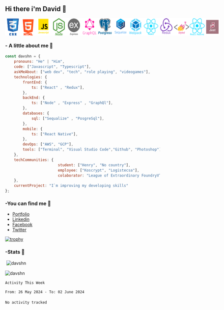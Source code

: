 ## Hi there i'm David 👋
<div style="display:flex;">
<img src="./loc/css.png" alt="drawing" style="width:50px;"/>
<img src="./loc/html5.png" alt="drawing" style="width:50px;"/>
<img src="./loc/javascript.png" alt="drawing" style="width:50px;"/>
<img src="./loc/Node.png" alt="drawing" style="width:50px;"/>
<img src="./loc/express.png" alt="drawing" style="width:50px;"/>
<img src="./loc/Graph.png" alt="drawing" style="width:50px;"/>
<img src="./loc/Postgress.png" alt="drawing" style="width:50px;"/>
<img src="./loc/sequelize.png" alt="drawing" style="width:50px;"/>
<img src="./loc/webpack.png" alt="drawing" style="width:50px;"/>
<img src="./loc/react.png" alt="drawing" style="width:50px;"/>
<img src="./loc/redux.png" alt="drawing" style="width:50px;"/>
<img src="./loc/Styled components.png" alt="drawing" style="width:50px;"/>
<img src="./loc/react-native.png" alt="drawing" style="width:50px;"/>
<img src="./loc/Jest.png" alt="drawing" style="width:50px;"/>
</div>

### - A little about me 🤔
```javascript
const davshn = {
    pronouns: "He" | "Him",
    code: ["Javascript", "Typescript"],
    askMeAbout: ["web dev", "tech", "role playing", "videogames"],
    technologies: {
        frontEnd: {
            ts: ["React" , "Redux"],
        },
        backEnd: {
            ts: ["Node" , "Express" , "GraphQl"],
        },
        databases: {
            sql: ["Sequalize" , "PosgreSql"],
        },
        mobile: {
            ts: ["React Native"],
        },
        devOps: ["AWS", "GCP"],
        tools: ["Terminal", "Visual Studio Code","Github", "Photoshop"]
    },
    techCommunities: {
                        student: ["Henry", "No country"],
                        employee: ["Koscrypt", "Logistecsa"],
                        colaborator: "League of Extraordinary FoundryVTT Developers"
    },
    currentProject: "I`m improving my developing skills"
};
```
### -You can find me :satellite:
- [Portfolio](https://www.davshn.com/)
- [Linkedin](https://www.linkedin.com/in/davshn/)
- [Facebook](https://www.facebook.com/david.figueroa.184)
- [Twitter](https://twitter.com/Davshmr)

[![trophy](https://github-profile-trophy.vercel.app/?username=davshn)](https://github.com/davshn/github-profile-trophy)

### -Stats :battery:

<p>&nbsp;<img align="center" src="https://github-readme-stats.vercel.app/api?username=davshn&show_icons=true&locale=en" alt="davshn" /></p>

<p><img align="center" src="https://github-readme-streak-stats.herokuapp.com/?user=davshn&" alt="davshn" /></p>

    Activity This Week
<!--START_SECTION:waka-->

```txt
From: 26 May 2024 - To: 02 June 2024

No activity tracked
```

<!--END_SECTION:waka-->
